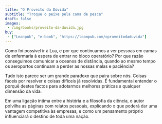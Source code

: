 ```yaml
---
title: "O Proveito da Dúvida"
subtitle: "Troque o peixe pela cana de pesca"
draft: false
images:
 - /img/books/proveito-da-duvida.jpg
buy:
 - ["Leanpub", "e-book", "https://leanpub.com/oproveitodaduvida"]
---
```


Como foi possível ir à Lua, e por que continuamos a ver pessoas em camas de enfermaria à espera de entrar no bloco operatório? Por que razão conseguimos comunicar a oceanos de distância, quando ao mesmo tempo os aeroportos continuam a perder as nossas malas e paciência?

Tudo isto parece ser um grande paradoxo que paira sobre nós. Coisas fáceis por resolver e coisas difíceis já resolvidas. É fundamental entender o porquê destes factos para adotarmos melhores práticas a qualquer dimensão da vida.

Em uma ligação íntima entre a história e a filosofia da ciência, o autor polvilha as páginas com relatos pessoais, explicando o que poderá dar uma vantagem competitiva às empresas, e como um pensamento próprio influenciará o destino de toda uma nação.